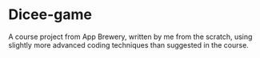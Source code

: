 # Dicee-game
A course project from App Brewery, written by me from the scratch, using slightly more advanced coding techniques than suggested in the course.
